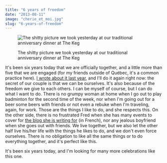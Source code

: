 ```yaml
---
title: "6 years of freedom"
date: "2013-08-11"
image: "cherie_et_moi.jpg"
slug: "6-years-of-freedom"
---
```


<figure>

![The shitty picture we took yesterday at our traditional anniversary dinner at The Keg](images/cherie_et_moi.jpg)

<figcaption>

The shitty picture we took yesterday at our traditional anniversary dinner at The Keg

</figcaption>

</figure>

It's been six years today that we are officially together, and a little more than five that we are engaged (for my friends outside of Québec, it's a common practice here). [I wrote about it last year](https://fred.dev/5-years-later-she-is-still-with-me/ "5 years later, she is still with me"), and I'll do it again right now: the secret of our couple is that we can be ourselves. It's also because of the freedom we give to each others. I can be myself of course, but I can do what I want to do. There is no grumpy woman at home when I go out to play badminton for the second time of the week, nor when I'm going out for a beer some beers with friends or not even a rebuke when I'm traveling, again, for work. Those are the things I like to do, and she respects this. On the other side, there is no frustrated Fred when she has many events to cover for [the blog she is writing for](http://www.pieuvre.ca/author/eplante/) (in French), nor any jealous boyfriend when she goes out with friends. We live together, but we also let the other half live his/her life with the things he likes to do, and we don't even force ourselves. There is no obligation to like all the same things or to do everything together, and it's perfect like this.

It's been six years today, and I'm looking for many more celebrations like this one.
